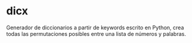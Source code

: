 # dicx
Generador de diccionarios a partir de keywords escrito en Python, crea todas las permutaciones posibles entre una lista de números y palabras.
